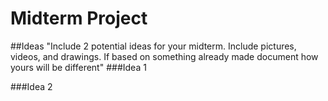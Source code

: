 # Midterm Project

##Ideas
"Include 2 potential ideas for your midterm. Include pictures, videos, and drawings. If based on something already made document how yours will be different"
###Idea 1

###Idea 2
